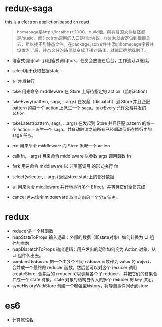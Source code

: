 # redux-saga
this is a electron appliction based on react

> homepage是http://localhost:3000，build后，所有资源文件路径都是/static，而Electron调用的入口是file:协议，/static就会定位到根目录去，所以找不到静态文件。在package.json文件中添加homepage字段并设置为"."后，静态文件的路径就变成了相对路径，就能正确地找到了。

+ 阻塞式调用call ,非阻塞式调用fork，任务会放置在后台，工作流可以继续。

+ select用于获取数据state

+ all 并发执行

+ take 用来命令 middleware 在 Store 上等待指定的 action（监听action）

+ takeEvery(pattern, saga, ...args) 在发起（dispatch）到 Store 并且匹配 pattern 的每一个 action 上派生一个 saga。takeEvery 允许处理并发的 action

+ takeLatest(pattern, saga, ...args) 在发起到 Store 并且匹配 pattern 的每一个 action 上派生一个 saga。并自动取消之前所有已经启动但仍在执行中的 saga 任务。

+ put 用来命令 middleware 向 Store 发起一个 action

+ call(fn, ...args) 用来命令 middleware 以参数 args 调用函数 fn 

+ fork 用来命令 middleware 以 非阻塞调用 的形式执行 fn

+ select(selector, ...args)  返回store.state上的部分数据

+ all 用来命令 middleware 并行地运行多个 Effect，并等待它们全部完成

+ cancel 用来命令 middleware 取消之前的一个分叉任务。


# redux

- reducer是一个纯函数
- mapStateToProps 输入逻辑：外部的数据（即state对象）如何转换为 UI 组件的参数
- mapDispatchToProps 输出逻辑：用户发出的动作如何变为 Action 对象，从 UI 组件传出去。
- combineReducers  把一个由多个不同 reducer 函数作为 value 的 object，合并成一个最终的 reducer 函数，然后就可以对这个 reducer 调用 createStore,
                   合并后的 reducer 可以调用各个子 reducer，并把它们的结果合并成一个 state 对象。state 对象的结构由传入的多个 reducer 的 key 决定。
- syncHistoryWithStore 创建一个增强型history，将导航事件同步到store


# es6
- 计算属性名

